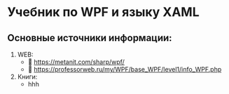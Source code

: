 # Учебник по WPF и языку XAML
## Основные источники информации:
1. WEB:
   * :speech_balloon: https://metanit.com/sharp/wpf/
   * :speech_balloon: https://professorweb.ru/my/WPF/base_WPF/level1/info_WPF.php
2. Книги:
   * hhh

